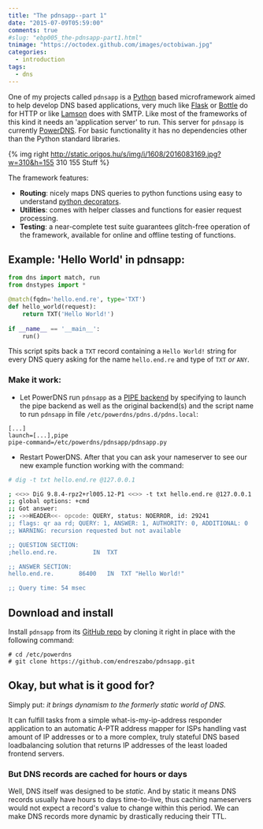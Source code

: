 ```yaml
---
title: "The pdnsapp--part 1"
date: "2015-07-09T05:59:00"
comments: true
#slug: "ebp005_the-pdnsapp-part1.html"
tnimage: "https://octodex.github.com/images/octobiwan.jpg"
categories:
  - introduction
tags:
  - dns
---
```


One of my projects called `pdnsapp` is a [Python](https://www.python.org/) based microframework aimed to help develop DNS based applications, very much like [Flask](http://flask.pocoo.org) or [Bottle](http://bottlepy.org/) do for HTTP or like [Lamson](http://lamsonproject.org/) does with SMTP. Like most of the frameworks of this kind it needs an 'application server' to run. This server for `pdnsapp` is currently [PowerDNS](http://www.powerdns.com/). For basic functionality it has no dependencies other than the Python standard libraries.

<!--more-->

{% img right http://static.origos.hu/s/img/i/1608/2016083169.jpg?w=310&h=155 310 155 Stuff %}

The framework features:

- **Routing**: nicely maps DNS queries to python functions using easy to understand [python decorators](https://wiki.python.org/moin/PythonDecorators#What_is_a_Decorator).
- **Utilities**: comes with helper classes and functions for easier request processing.
- **Testing**: a near-complete test suite guarantees glitch-free operation of the framework, available for online and offline testing of functions.

## Example: 'Hello World' in pdnsapp:

```python
from dns import match, run
from dnstypes import *

@match(fqdn='hello.end.re', type='TXT')
def hello_world(request):
    return TXT('Hello World!')
    
if __name__ == '__main__':
    run()
```

This script spits back a `TXT` record containing a `Hello World!` string for every DNS query asking for the name `hello.end.re` and type of `TXT` *or* `ANY`.

### Make it work:

- Let PowerDNS run `pdnsapp` as a [PIPE backend](https://doc.powerdns.com/md/authoritative/backend-pipe/) by specifying to launch the pipe backend as well as the original backend(s) and the script name to run `pdnsapp` in file `/etc/powerdns/pdns.d/pdns.local`:

```
[...]
launch=[...],pipe
pipe-command=/etc/powerdns/pdnsapp/pdnsapp.py
```

- Restart PowerDNS. After that you can ask your nameserver to see our new example function working with the command:

```sh
# dig -t txt hello.end.re @127.0.0.1

; <<>> DiG 9.8.4-rpz2+rl005.12-P1 <<>> -t txt hello.end.re @127.0.0.1
;; global options: +cmd
;; Got answer:
;; ->>HEADER<<- opcode: QUERY, status: NOERROR, id: 29241
;; flags: qr aa rd; QUERY: 1, ANSWER: 1, AUTHORITY: 0, ADDITIONAL: 0
;; WARNING: recursion requested but not available

;; QUESTION SECTION:
;hello.end.re.			IN	TXT

;; ANSWER SECTION:
hello.end.re.		86400	IN	TXT	"Hello World!"

;; Query time: 54 msec
```

## Download and install

Install `pdnsapp` from its [GitHub repo](https://github.com/endreszabo/pdnsapp) by cloning it right in place with the following command:

```
# cd /etc/powerdns
# git clone https://github.com/endreszabo/pdnsapp.git
```

## Okay, but what is it good for?

Simply put: *it brings dynamism to the formerly static world of DNS.* 

It can fulfill tasks from a simple what-is-my-ip-address responder application to an automatic A-PTR address mapper for ISPs handling vast amount of IP addresses or to a more complex, truly stateful DNS based loadbalancing solution that returns IP addresses of the least loaded frontend servers.

### But DNS records are cached for hours or days

Well, DNS itself was designed to be *static*. And by static it means DNS records usually have hours to days time-to-live, thus caching nameservers would not expect a record's value to change within this period. We can make DNS records more dynamic by drastically reducing their TTL.

